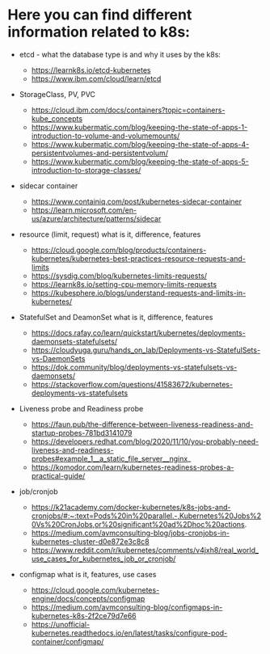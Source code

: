 # Here you can find different information related to k8s:

- etcd - what the database type is and why it uses by the k8s:
  - https://learnk8s.io/etcd-kubernetes
  - https://www.ibm.com/cloud/learn/etcd

- StorageClass, PV, PVC
  - https://cloud.ibm.com/docs/containers?topic=containers-kube_concepts
  - https://www.kubermatic.com/blog/keeping-the-state-of-apps-1-introduction-to-volume-and-volumemounts/
  - https://www.kubermatic.com/blog/keeping-the-state-of-apps-4-persistentvolumes-and-persistentvolum/
  - https://www.kubermatic.com/blog/keeping-the-state-of-apps-5-introduction-to-storage-classes/

- sidecar container 
  - https://www.containiq.com/post/kubernetes-sidecar-container
  - https://learn.microsoft.com/en-us/azure/architecture/patterns/sidecar 

- resource (limit, request) what is it, difference, features
  - https://cloud.google.com/blog/products/containers-kubernetes/kubernetes-best-practices-resource-requests-and-limits
  - https://sysdig.com/blog/kubernetes-limits-requests/
  - https://learnk8s.io/setting-cpu-memory-limits-requests
  - https://kubesphere.io/blogs/understand-requests-and-limits-in-kubernetes/

- StatefulSet and DeamonSet what is it, difference, features
  - https://docs.rafay.co/learn/quickstart/kubernetes/deployments-daemonsets-statefulsets/
  - https://cloudyuga.guru/hands_on_lab/Deployments-vs-StatefulSets-vs-DaemonSets
  - https://dok.community/blog/deployments-vs-statefulsets-vs-daemonsets/
  - https://stackoverflow.com/questions/41583672/kubernetes-deployments-vs-statefulsets


- Liveness probe and Readiness probe 
  - https://faun.pub/the-difference-between-liveness-readiness-and-startup-probes-781bd3141079
  - https://developers.redhat.com/blog/2020/11/10/you-probably-need-liveness-and-readiness-probes#example_1__a_static_file_server__nginx_
  - https://komodor.com/learn/kubernetes-readiness-probes-a-practical-guide/

- job/cronjob 
  - https://k21academy.com/docker-kubernetes/k8s-jobs-and-cronjobs/#:~:text=Pods%20in%20parallel.-,Kubernetes%20Jobs%20Vs%20CronJobs,or%20significant%20ad%2Dhoc%20actions.
  - https://medium.com/avmconsulting-blog/jobs-cronjobs-in-kubernetes-cluster-d0e872e3c8c8
  - https://www.reddit.com/r/kubernetes/comments/v4jxh8/real_world_use_cases_for_kubernetes_job_or_cronjob/

- configmap what is it, features, use cases 
  - https://cloud.google.com/kubernetes-engine/docs/concepts/configmap
  - https://medium.com/avmconsulting-blog/configmaps-in-kubernetes-k8s-2f2ce79d7e66
  - https://unofficial-kubernetes.readthedocs.io/en/latest/tasks/configure-pod-container/configmap/
